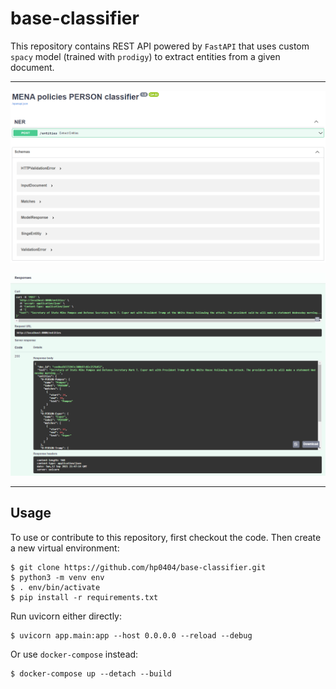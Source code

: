 # base-classifier

This repository contains REST API powered by `FastAPI` that
uses custom `spacy` model (trained with `prodigy`) to extract entities
from a given document.  

---

![Docs](images/docs.png "Docs")

![Entities](images/entities.png "Entities")

---

## Usage

To use or contribute to this repository, first checkout the code. 
Then create a new virtual environment:

```console
$ git clone https://github.com/hp0404/base-classifier.git
$ python3 -m venv env
$ . env/bin/activate
$ pip install -r requirements.txt
```

Run uvicorn either directly:

```console
$ uvicorn app.main:app --host 0.0.0.0 --reload --debug
```

Or use `docker-compose` instead:

```console
$ docker-compose up --detach --build
``` 